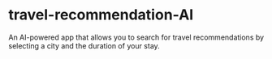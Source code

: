 # travel-recommendation-AI
An AI-powered app that allows you to search for travel recommendations by selecting a city and the duration of your stay.
